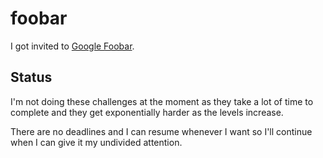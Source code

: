 # foobar

I got invited to [Google Foobar](https://foobar.withgoogle.com).

## Status

I'm not doing these challenges at the moment as they take a lot of time to 
complete and they get exponentially harder as the levels increase.

There are no deadlines and I can resume whenever I want so I'll continue when I can give it my undivided attention.

